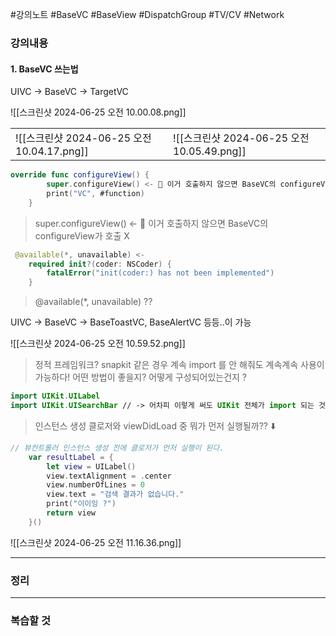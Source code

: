 #강의노트 #BaseVC #BaseView #DispatchGroup #TV/CV #Network

### 강의내용
#### 1. BaseVC 쓰는법
UIVC -> BaseVC -> TargetVC

![[스크린샷 2024-06-25 오전 10.00.08.png]]

|                                      |                                      |
| ------------------------------------ | ------------------------------------ |
| ![[스크린샷 2024-06-25 오전 10.04.17.png]] | ![[스크린샷 2024-06-25 오전 10.05.49.png]] |
```swift
override func configureView() {
        super.configureView() <- 🚨 이거 호출하지 않으면 BaseVC의 configureView가 호출 X
        print("VC", #function)
    }
```

> super.configureView() <- 🚨 이거 호출하지 않으면 BaseVC의 configureView가 호출 X

```swift
 @available(*, unavailable) <- 
    required init?(coder: NSCoder) {
        fatalError("init(coder:) has not been implemented")
    }
```

>  @available(*, unavailable) ?? 

UIVC -> BaseVC -> BaseToastVC, BaseAlertVC 등등..이 가능 

![[스크린샷 2024-06-25 오전 10.59.52.png]]
> 정적 프레임워크?
> snapkit 같은 경우 계속 import 를 안 해줘도 계속계속 사용이 가능하다!
> 어떤 방법이 좋을지? 어떻게 구성되어있는건지 ?

```swift
import UIKit.UILabel
import UIKit.UISearchBar // -> 어차피 이렇게 써도 UIKit 전체가 import 되는 것 과 동일함
```

> 인스턴스 생성 클로저와 viewDidLoad 중 뭐가 먼저 실행될까?? ⬇️

```swift
// 뷰컨트롤러 인스턴스 생성 전에 클로저가 먼저 실행이 된다.
    var resultLabel = {
        let view = UILabel()
        view.textAlignment = .center
        view.numberOfLines = 0
        view.text = "검색 결과가 없습니다."
        print("이이잉 ?")
        return view
    }()
```
 ![[스크린샷 2024-06-25 오전 11.16.36.png]]

---
### 정리

---
### 복습할 것

